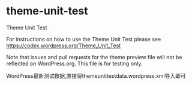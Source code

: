 # theme-unit-test
Theme Unit Test

For instructions on how to use the Theme Unit Test please see
https://codex.wordpress.org/Theme_Unit_Test

Note that issues and pull requests for the theme preview file will not be reflected on WordPress.org.
This file is for testing only.


WordPress最新测试数据,直接将themeunittestdata.wordpress.xml导入即可

